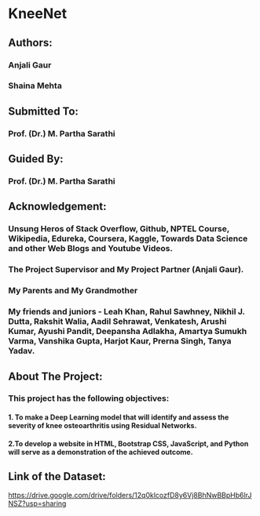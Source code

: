 # KneeNet
## Authors:
### Anjali Gaur
### Shaina Mehta
###
### 
## Submitted To:
### Prof. (Dr.) M. Partha Sarathi
## Guided By:
### Prof. (Dr.) M. Partha Sarathi
## Acknowledgement:
### Unsung Heros of Stack Overflow, Github, NPTEL Course, Wikipedia, Edureka, Coursera, Kaggle, Towards Data Science and other Web Blogs and Youtube Videos.
### The Project Supervisor and My Project Partner (Anjali Gaur).
### My Parents and My Grandmother
### My friends and juniors - Leah Khan, Rahul Sawhney, Nikhil J. Dutta, Rakshit Walia, Aadil Sehrawat, Venkatesh, Arushi Kumar, Ayushi Pandit, Deepansha Adlakha, Amartya Sumukh Varma, Vanshika Gupta, Harjot Kaur, Prerna Singh, Tanya Yadav.
## About The Project:
### This project has the following objectives: 
#### 1. To make a Deep Learning model that will identify and assess the severity of knee osteoarthritis using Residual Networks.
#### 2.To develop a website in HTML, Bootstrap CSS, JavaScript, and Python will serve as a demonstration of the achieved outcome.
## Link of the Dataset:
https://drive.google.com/drive/folders/12q0klcozfD8y6Vj8BhNwBBpHb6lrJNSZ?usp=sharing



